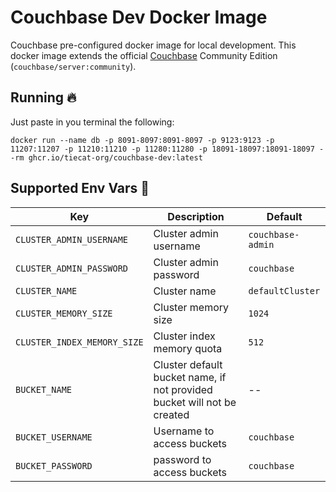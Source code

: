 # Couchbase Dev Docker Image

Couchbase pre-configured docker image for local development.
This docker image extends the official [Couchbase](https://hub.docker.com/r/couchbase/server) Community Edition (`couchbase/server:community`).


## Running :fire:
Just paste in you terminal the following:
```console
docker run --name db -p 8091-8097:8091-8097 -p 9123:9123 -p 11207:11207 -p 11210:11210 -p 11280:11280 -p 18091-18097:18091-18097 --rm ghcr.io/tiecat-org/couchbase-dev:latest
```

## Supported Env Vars :book:

| Key                         | Description                                                             | Default           |
|-----------------------------|------------------------------------------------------------------------ |-------------------|
| `CLUSTER_ADMIN_USERNAME`    | Cluster admin username                                                  | `couchbase-admin` |
| `CLUSTER_ADMIN_PASSWORD`    | Cluster admin password                                                  | `couchbase`       |
| `CLUSTER_NAME`              | Cluster name                                                            | `defaultCluster`  |
| `CLUSTER_MEMORY_SIZE`       | Cluster memory size                                                     | `1024`            |
| `CLUSTER_INDEX_MEMORY_SIZE` | Cluster index memory quota                                              | `512`             |
| `BUCKET_NAME`               | Cluster default bucket name, if not provided bucket will not be created | --                |
| `BUCKET_USERNAME`           | Username to access buckets                                              | `couchbase`       |
| `BUCKET_PASSWORD`           | password to access buckets                                              | `couchbase`       |
